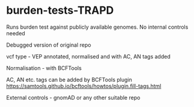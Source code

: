 # burden-tests-TRAPD
Runs burden test against publicly available genomes. No internal controls needed

Debugged version of original repo

vcf type - VEP annotated, normalised and with AC, AN tags added

Normalisation - with BCFTools

AC, AN etc. tags can be added by BCFTools plugin
https://samtools.github.io/bcftools/howtos/plugin.fill-tags.html

External controls - gnomAD or any other suitable repo

